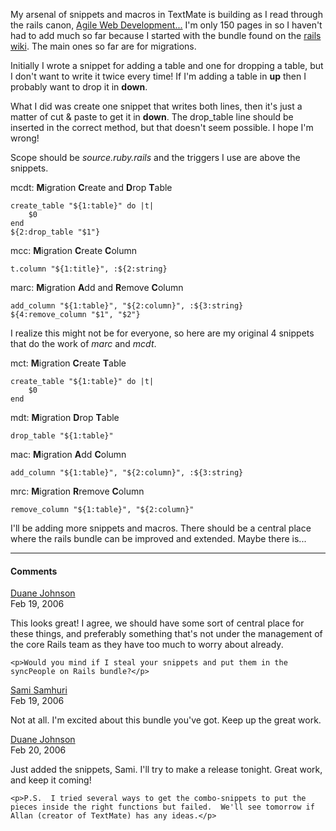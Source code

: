 My arsenal of snippets and macros in TextMate is building as I read through the rails canon, <a href="http://www.pragmaticprogrammer.com/titles/rails/" title="Agile Web Development With Rails">Agile Web Development...</a> I'm only 150 pages in so I haven't had to add much so far because I started with the bundle found on the <a href="http://wiki.rubyonrails.org/rails/pages/TextMate">rails wiki</a>. The main ones so far are for migrations.

Initially I wrote a snippet for adding a table and one for dropping a table, but I don't want to write it twice every time! If I'm adding a table in **up** then I probably want to drop it in **down**.

What I did was create one snippet that writes both lines, then it's just a matter of cut & paste to get it in **down**. The drop_table line should be inserted in the correct method, but that doesn't seem possible. I hope I'm wrong!

Scope should be *source.ruby.rails* and the triggers I use are above the snippets.

mcdt: **M**igration **C**reate and **D**rop **T**able

    create_table "${1:table}" do |t|
        $0
    end
    ${2:drop_table "$1"}

mcc: **M**igration **C**reate **C**olumn

    t.column "${1:title}", :${2:string}

marc: **M**igration **A**dd and **R**emove **C**olumn

    add_column "${1:table}", "${2:column}", :${3:string}
    ${4:remove_column "$1", "$2"}

I realize this might not be for everyone, so here are my original 4 snippets that do the work of *marc* and *mcdt*.

mct: **M**igration **C**reate **T**able

    create_table "${1:table}" do |t|
        $0
    end

mdt: **M**igration **D**rop **T**able

    drop_table "${1:table}"

mac: **M**igration **A**dd **C**olumn

    add_column "${1:table}", "${2:column}", :${3:string}

mrc: **M**igration **R**remove **C**olumn

    remove_column "${1:table}", "${2:column}"

I'll be adding more snippets and macros. There should be a central place where the rails bundle can be improved and extended. Maybe there is...

----

#### Comments

<div id="comment-1" class="comment">
  <div class="name">
    <a href="http://blog.inquirylabs.com/">Duane Johnson</a>
  </div>
  <span class="date" title="2006-02-19 06:48:00 -0800">Feb 19, 2006</span>
  <div class="body">
    <p>This looks great!  I agree, we should have some sort of central place for these things, and
    preferably something that's not under the management of the core Rails team as they have too
    much to worry about already.</p>

    <p>Would you mind if I steal your snippets and put them in the syncPeople on Rails bundle?</p>
  </div>
</div>

<div id="comment-2" class="comment">
  <div class="name">
    <a href="http://samhuri.net">Sami Samhuri</a>
  </div>
  <span class="date" title="2006-02-19 18:48:00 -0800">Feb 19, 2006</span>
  <div class="body">
    <p>Not at all. I'm excited about this bundle you've got. Keep up the great work.</p>
  </div>
</div>

<div id="comment-3" class="comment">
  <div class="name">
    <a href="http://blog.inquirylabs.com/">Duane Johnson</a>
  </div>
  <span class="date" title="2006-02-20 02:48:00 -0800">Feb 20, 2006</span>
  <div class="body">
    <p>Just added the snippets, Sami.  I'll try to make a release tonight.  Great work, and keep it coming!</p>

    <p>P.S.  I tried several ways to get the combo-snippets to put the pieces inside the right functions but failed.  We'll see tomorrow if Allan (creator of TextMate) has any ideas.</p>
  </div>
</div>
